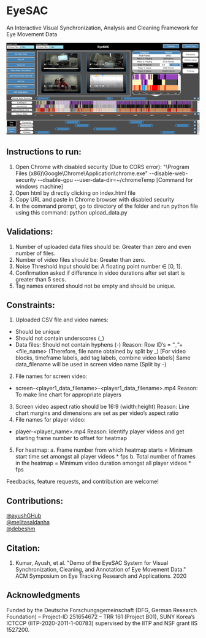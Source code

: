 # EyeSAC
An Interactive Visual Synchronization, Analysis and Cleaning Framework for Eye Movement Data


![alt text](https://github.com/ayushGHub/EyeSAC/blob/main/teaser.JPG)

## Instructions to run:
1.	Open Chrome with disabled security (Due to CORS error): 
"\Program Files (x86)\Google\Chrome\Application\chrome.exe" --disable-web-security --disable-gpu --user-data-dir=~/chromeTemp 	[Command for windows machine]
2.	Open html by directly clicking on index.html file
3.	Copy URL and paste in Chrome browser with disabled security
4.	In the command prompt, go to directory of the folder and run python file using this command: 
python upload_data.py

## Validations:
1.	Number of uploaded data files should be: Greater than zero and even number of files.
2.	Number of video files should be: Greater than zero.
3.	Noise Threshold Input should be: A floating point number ∈ [0, 1].
4.	Confirmation asked if difference in video durations after set start is greater than 5 secs.
5.	Tag names entered should not be empty and should be unique.

## Constraints:
1.	Uploaded CSV file and video names:
-	Should be unique
-	Should not contain underscores (_)
-	Data files: Should not contain hyphens (-)
Reason: Row ID’s = “<prefix>_”+<file_name> (Therefore, file name obtained by split by _)
      [For video blocks, timeframe labels, add tag labels, combine video labels]
	 Same data_filename will be used in screen video name (Split by -)
2.	File names for screen video:
-	screen-<player1_data_filename>-<player1_data_filename>.mp4
Reason: To make line chart for appropriate players
3.	Screen video aspect ratio should be 16:9 (width:height)
Reason: Line chart margins and dimensions are set as per video’s aspect ratio
4.	File names for player video:
-	player-<player_name>.mp4
Reason: Identify player videos and get starting frame number to offset for heatmap 
5.	For heatmap:
a.	Frame number from which heatmap starts = Minimum start time set amongst all player videos * fps
b.	Total number of frames in the heatmap = Minimum video duration amongst all player videos * fps
	

Feedbacks, feature requests, and contribution are welcome!

## Contributions:
[@ayushGHub](https://github.com/ayushGHub)  
[@melitasaldanha](https://github.com/melitasaldanha)  
[@debeshm](https://github.com/debeshm)

## Citation:
1. Kumar, Ayush, et al. "Demo of the EyeSAC System for Visual Synchronization, Cleaning, and Annotation of Eye Movement Data." ACM Symposium on Eye Tracking Research and Applications. 2020

## Acknowledgments
Funded by the Deutsche Forschungsgemeinschaft (DFG, German Research Foundation) – Project-ID 251654672 – TRR 161 (Project B01),
SUNY Korea’s ICTCCP (IITP-2020-2011-1-00783) supervised by the IITP and NSF grant IIS 1527200.
